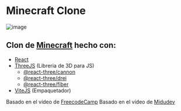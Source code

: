 # Minecraft Clone

![image](https://github.com/user-attachments/assets/663874a2-3e5a-48c5-9923-bc9ba0f519e5)

## Clon de [Minecraft](https://minecraft.net/) hecho con:
- [React](https://reactjs.org/) 
- [ThreeJS](https://threejs.org/) (Libreria de 3D para JS)
    - [@react-three/cannon](https://cannon.pmnd.rs/) 
    - [@react-three/drei](https://drei.pmnd.rs/)
    - [@react-three/fiber](https://docs.pmnd.rs/react-three-fiber/)
- [ViteJS](https://vitejs.dev) (Empaquetador)

Basado en el vídeo de [FreecodeCamp](https://youtube.com/watch?v=qpOZup_3P_A&t=0s)
Basado en el vídeo de [Midudev](https://www.youtube.com/watch?v=dm7nfe3bOE4)
